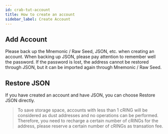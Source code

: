```yaml
---
id: crab-tut-account
title: How to create an account
sidebar_label: Create Account
---
```


## Add Account

Please back up the Mnemonic / Raw Seed, JSON, etc. when creating an account. When backing up JSON, please pay attention to remember well the password. If the password is lost, the address cannot be restored through JSON, but it can be imported again through Mnemonic / Raw Seed.

## Restore JSON

If you have created an account and have JSON, you can choose Restore JSON directly.

> To save storage space, accounts with less than 1 cRING will be considered as dust addresses and no operations can be performed. Therefore, you need to recharge a certain number of cRINGs for the address, please reserve a certain number of cRINGs as transation fee.

